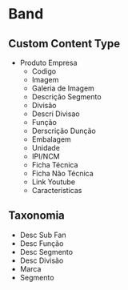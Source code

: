 # Band

## Custom Content Type
- Produto Empresa
    - Codigo
    - Imagem 
    - Galeria de Imagem
    - Descrição Segmento
    - Divisão
    - Descri Divisao
    - Função
    - Derscrição Dunção
    - Embalagem
    - Unidade
    - IPI/NCM
    - Ficha Técnica
    - Ficha Não Técnica
    - Link Youtube
    - Caracteristicas
## Taxonomia
- Desc Sub Fan
- Desc Função
- Desc Segmento
- Desc Divisão
- Marca
- Segmento

